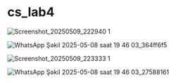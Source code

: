 # cs_lab4



![Screenshot_20250509_222940 1](https://github.com/user-attachments/assets/a02e85dc-c1cd-4067-8224-07c0d65e8dbb)



![WhatsApp Şəkil 2025-05-08 saat 19 46 03_364ff6f5](https://github.com/user-attachments/assets/35647a4d-6072-40ba-9c11-69b02f478e8d)



![Screenshot_20250509_223333 1](https://github.com/user-attachments/assets/56a95f09-9274-4a3f-8aa1-36d70ecf499a)



![WhatsApp Şəkil 2025-05-08 saat 19 46 03_27588161](https://github.com/user-attachments/assets/14d9bbc5-fde7-4172-8b22-d4e75f69c581)
